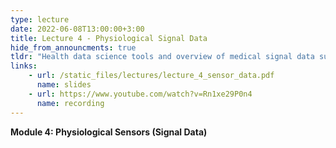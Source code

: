 ```yaml
---
type: lecture
date: 2022-06-08T13:00:00+3:00
title: Lecture 4 - Physiological Signal Data
hide_from_announcments: true
tldr: "Health data science tools and overview of medical signal data such as EEGs"
links: 
    - url: /static_files/lectures/lecture_4_sensor_data.pdf
      name: slides 
    - url: https://www.youtube.com/watch?v=Rn1xe29P0n4
      name: recording
---
```

<strong>Module 4: Physiological Sensors (Signal Data)</strong>
